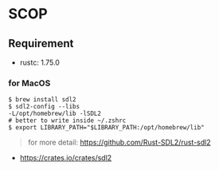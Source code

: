 # SCOP

## Requirement
- rustc: 1.75.0

### for MacOS
```
$ brew install sdl2
$ sdl2-config --libs
-L/opt/homebrew/lib -lSDL2
# better to write inside ~/.zshrc
$ export LIBRARY_PATH="$LIBRARY_PATH:/opt/homebrew/lib"
```
> for more detail: https://github.com/Rust-SDL2/rust-sdl2

- https://crates.io/crates/sdl2